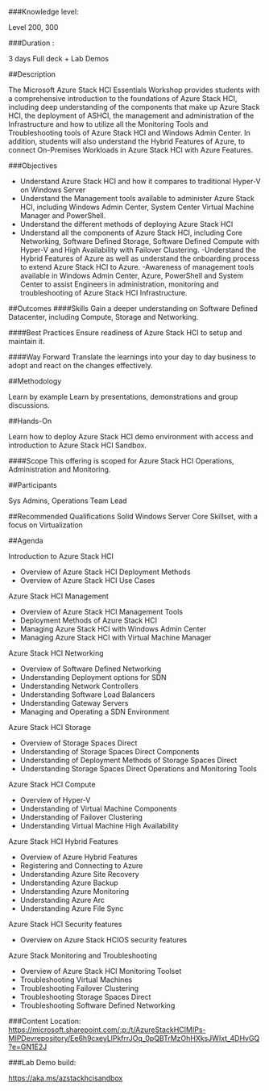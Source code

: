###Knowledge level:

Level 200, 300

###Duration : 

3 days Full deck + Lab Demos

<!---
I suggest on the "packaged" deliveries establish a duration in days that include labs
example : 4 days
HN
-->

##Description

The Microsoft Azure Stack HCI Essentials Workshop provides students with a comprehensive introduction to the foundations of Azure Stack HCI,  including deep understanding of the components that make up Azure Stack HCI, the deployment of ASHCI, the management and administration of the Infrastructure and how to utilize all the Monitoring Tools and Troubleshooting tools of Azure Stack HCI and Windows Admin Center. In addition, students will also understand the Hybrid Features of Azure, to connect On-Premises Workloads in Azure Stack HCI with Azure Features. 

###Objectives
- Understand Azure Stack HCI and how it compares to traditional Hyper-V on Windows Server
 - Understand the Management tools available to administer Azure Stack HCI, including Windows Admin Center, System Center Virtual Machine Manager and PowerShell. 
- Understand the different methods of deploying Azure Stack HCI
- Understand all the components of Azure Stack HCI, including Core Networking, Software Defined Storage, Software Defined Compute with Hyper-V and High Availability with Failover Clustering.
-Understand the Hybrid Features of Azure as well as understand the onboarding process to extend Azure Stack HCI to Azure. 
-Awareness of management tools available in Windows Admin Center, Azure, PowerShell and System Center to assist Engineers in administration, monitoring and troubleshooting of Azure Stack HCI Infrastructure. 


##Outcomes
####Skills
Gain a deeper understanding on Software Defined Datacenter, including Compute, Storage and Networking. 

####Best Practices
Ensure readiness of Azure Stack HCI
to setup and maintain it.

####Way Forward
Translate the learnings into your day to day business to adopt and react on the changes effectively.

##Methodology

Learn by example
Learn by presentations, demonstrations and group discussions. 

##Hands-On

Learn how to deploy Azure Stack HCI demo environment with access and introduction to Azure Stack HCI Sandbox.

####Scope
This offering is scoped for Azure Stack HCI Operations, Administration and Monitoring.

##Participants

Sys Admins, Operations Team Lead
 
<!---
I suggest removing CIO
HN
Sure, sounds good to me.-MG
-->

##Recommended Qualifications
Solid Windows Server Core Skillset, with a focus on Virtualization

##Agenda

Introduction to Azure Stack HCI
- Overview of Azure Stack HCI Deployment Methods
- Overview of Azure Stack HCI Use Cases

Azure Stack HCI Management

- Overview of Azure Stack HCI Management Tools
- Deployment Methods of Azure Stack HCI
- Managing Azure Stack HCI with Windows Admin Center
- Managing Azure Stack HCI with Virtual Machine Manager

Azure Stack HCI Networking

- Overview of Software Defined Networking
- Understanding Deployment options for SDN
- Understanding Network Controllers
- Understanding Software Load Balancers
- Understanding Gateway Servers
- Managing and Operating a SDN Environment

Azure Stack HCI Storage

- Overview of Storage Spaces Direct
- Understanding of Storage Spaces Direct Components
- Understanding of Deployment Methods of Storage Spaces Direct
- Understanding Storage Spaces Direct Operations and Monitoring Tools

Azure Stack HCI Compute

- Overview of Hyper-V
- Understanding of Virtual Machine Components
- Understanding of Failover Clustering
- Understanding Virtual Machine High Availability

Azure Stack HCI Hybrid Features

- Overview of Azure Hybrid Features
- Registering and Connecting to Azure
- Understanding Azure Site Recovery
- Understanding Azure Backup
- Understanding Azure Monitoring
- Understanding Azure Arc
- Understanding Azure File Sync

Azure Stack HCI Security features

- Overview on Azure Stack HCIOS security features

Azure Stack Monitoring and Troubleshooting

- Overview of Azure Stack HCI Monitoring Toolset
- Troubleshooting Virtual Machines
- Troubleshooting Failover Clustering
- Troubleshooting Storage Spaces Direct
- Troubleshooting Software Defined Networking

<!---
I suggest fix markdown
Add AKS and  Security sections to the full delivery
HN
Yes, we need to do that, i need more familiarity, or someone else to add the AKS/Security Sections. -MG
-->


###Content Location:
https://microsoft.sharepoint.com/:p:/t/AzureStackHCIMIPs-MIPDevrepository/Ee6h9cxeyLlPkfrrJOq_0pQBTrMzOhHXksJWIxt_4DHvGQ?e=GN1E2J

###Lab Demo build:

https://aka.ms/azstackhcisandbox 

